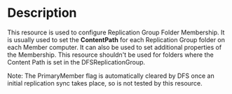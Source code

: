 # Description

This resource is used to configure Replication Group Folder Membership. It is
usually used to set the **ContentPath** for each Replication Group folder on each
Member computer. It can also be used to set additional properties of the Membership.
This resource shouldn't be used for folders where the Content Path is set in the
DFSReplicationGroup.

Note: The PrimaryMember flag is automatically cleared by DFS once an initial
replication sync takes place, so is not tested by this resource.
